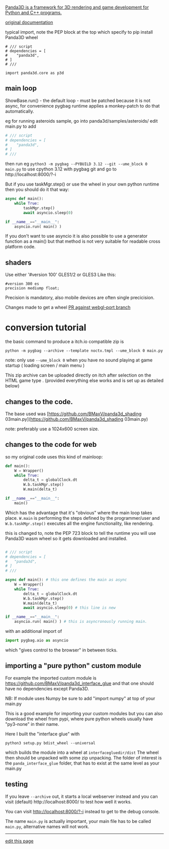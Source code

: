 [Panda3D is a framework for 3D rendering and game development for Python and C++ programs.](https://pypi.org/project/Panda3D/)

[original documentation](https://docs.panda3d.org/1.10/python/index)

typical import, note the PEP block at the top which specify to pip install Panda3D wheel
```
# /// script
# dependencies = [
#    "panda3d",
# ]
# ///

import panda3d.core as p3d
```

## main loop

ShowBase.run() - the default loop - must be patched because it is not async, for convenience
pygbag runtime applies a monkey-patch to do that automatically.

eg for running asteroids sample, go into panda3d/samples/asteroids/
edit main.py to add
```py
# /// script
# dependencies = [
#    "panda3d",
# ]
# ///
```
then run eg `python3 -m pygbag --PYBUILD 3.12 --git --ume_block 0 main.py` to use cpython 3.12 with pygbag git
and go to http://localhost:8000/?-i

But if you use taskMgr.step() or use the wheel in your own python runtime then you should do it that way:
```python
async def main():
    while True:
        taskMgr.step()
        await asyncio.sleep(0)

if __name__=="__main__":
    asyncio.run( main() )
```

If you don't want to use asyncio it is also possible to use a generator function as a main() but that method is not very suitable for readable cross platform code.


## shaders
Use either '#version 100' GLES1/2 or GLES3 
Like this:
```
#version 300 es
precision mediump float;
```

Precision is mandatory, also mobile devices are often single precicision.

Changes made to get a wheel [PR against webgl-port branch](https://github.com/pmp-p/panda3d/pull/4)



# conversion tutorial

the basic command to produce a itch.io compatible zip is

```
python -m pygbag --archive --template noctx.tmpl --ume_block 0 main.py
```

note: only use `--ume_block 0` when you have no sound playing at game startup ( loading screen / main menu )

This zip archive can be uploaded directly on itch after selection on the HTML game type . (provided everything else works and is set up as detailed below)

## changes to the code.

The base used was [https://github.com/BMaxV/panda3d_shading 03main.py](https://github.com/BMaxV/panda3d_shading 03main.py)

note: preferably use a 1024x600 screen size.

## changes to the code for web

so my original code uses this kind of mainloop:

```python
def main():
    W = Wrapper()
    while True:
        delta_t = globalClock.dt
        W.b.taskMgr.step()
        W.main(delta_t)

if __name__=="__main__":
    main()
```

Which has the advantage that it's "obvious" where the main loop takes place. `W.main` is performing the steps defined by the programmer/user and `W.b.taskMgr.step()` executes all the engine functionality, like rendering.

this is changed to, note the PEP 723 block to tell the runtime you will use Panda3D wasm wheel so it gets downloaded
and installed.

```python

# /// script
# dependencies = [
#   "panda3d",
# ]
# ///

async def main(): # this one defines the main as async
    W = Wrapper()
    while True:
        delta_t = globalClock.dt
        W.b.taskMgr.step()
        W.main(delta_t)
        await asyncio.sleep(0) # this line is new

if __name__=="__main__":
    asyncio.run( main() ) # this is asyncronously running main.
```

with an additional import of

```python
import pygbag.aio as asyncio
```

which "gives control to the browser" in between ticks.

## importing a "pure python" custom module

For example the imported custom module is https://github.com/BMaxV/panda3d_interface_glue and that one should have no dependencies except Panda3D.

NB: If module uses Numpy be sure to add "import numpy" at top of your main.py

This is a good example for importing your custom modules but you can also download the wheel from pypi, where pure python wheels usually have "py3-none" in their name.

Here I built the "interface glue" with

```
python3 setup.py bdist_wheel --universal
```

which builds the module into a wheel at `interfacegluedir/dist` The wheel then should be unpacked with some zip unpacking. The folder of interest is the `panda_interface_glue` folder, that has to exist at the same level as your main.py



## testing

If you leave `--archive` out, it starts a local webserver instead and you can visit (default) http://localhost:8000/ to test how well it works.

You can visit [http://localhost:8000/?-i](http://localhost:8000/?-i) instead to get to the debug console.

The name `main.py` is actually important, your main file has to be called `main.py`, alternative names will not work.

_________


[edit this page](https://github.com/pygame-web/pygame-web.github.io/edit/main/wiki/pkg/panda3d/README.md)
